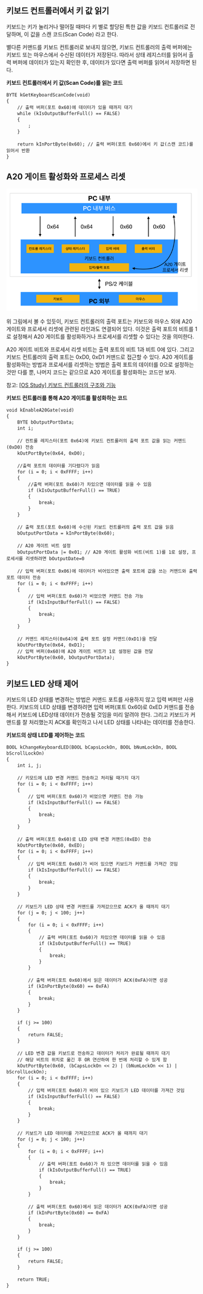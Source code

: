 ## 키보드 컨트롤러에서 키 값 읽기

키보드는 키가 눌리거나 떨어질 때마다 키 별로 할당된 특한 값을 키보드 컨트롤러로 전달하며, 이 값을 스캔 코드(Scan Code) 라고 한다.

별다른 커맨드를 키보드 컨트롤러로 보내지 않으면, 키보드 컨트롤러의 출력 버퍼에는 키보드 또는 마우스에서 수신된 데이터가 저장된다.
따라서 상태 레지스터를 읽어서 출력 버퍼에 데이터가 있는지 확인한 후, 데이터가 있다면 출력 버퍼를 읽어서 저장하면 된다.

**키보드 컨트롤러에서 키 값(Scan Code)를 읽는 코드**
```
BYTE kGetKeyboardScanCode(void)
{
	// 출력 버퍼(포트 0x60)에 데이터가 있을 때까지 대기
	while (kIsOutputBufferFull() == FALSE)
	{
		;
	}

	return kInPortByte(0x60); // 출력 버퍼(포트 0x60)에서 키 값(스캔 코드)를 읽어서 반환
}
```

## A20 게이트 활성화와 프로세스 리셋

![keyboard mouse relation](/contents/dev/2020/05/12/image/os-study-28-1.png)

위 그림에서 볼 수 있듯이, 키보드 컨트롤러의 출력 포트는 키보드와 마우스 외에 A20 게이트와 프로세서 리셋에 관련된 라인과도 연결되어 있다.
이것은 출력 포트의 비트를 1로 설정해서 A20 게이트를 활성화하거나 프로세서를 리셋할 수 있다는 것을 의미한다.

A20 게이트 비트와 프로세서 리셋 비트는 출력 포트의 비트 1과 비트 0에 있다. 그리고 키보드 컨트롤러의 출력 포트는 0xD0, 0xD1 커맨드로 접근할 수 있다.
A20 게이트를 활성화하는 방법과 프로세서를 리셋하는 방법은 출력 포트의 데이터를 0으로 설정하는 것만 다를 뿐, 나머지 코드는 같으므로 A20 게이트를 활성화하는 코드만 보자.

참고: [[OS Study] 키보드 컨트롤러의 구조와 기능](https://knero.github.io/#/contents?path=/contents/dev/2020/05/12/os-study-28.md&page=1)

**키보드 컨트롤러를 통해 A20 게이트를 활성화하는 코드**
```
void kEnableA20Gate(void)
{
	BYTE bOutputPortData;
	int i;

	// 컨트롤 레지스터(포트 0x64)에 키보드 컨트롤러의 출력 포트 값을 읽는 커맨드(0xD0) 전송
	kOutPortByte(0x64, 0xD0);

	//출력 포트의 데이터를 기다렸다가 읽음
	for (i = 0; i < 0xFFFF; i++)
	{
		//출력 버퍼(포트 0x60)가 차있으면 데이터를 읽을 수 있음
		if (kIsOutputBufferFull() == TRUE)
		{
			break;
		}
	}

	// 출력 포트(포트 0x60)에 수신된 키보드 컨트롤러의 출력 포트 값을 읽음
	bOutputPortData = kInPortByte(0x60);

	// A20 게이트 비트 설정
	bOutputPortData |= 0x01; // A20 게이트 활성화 비트(비트 1)를 1로 설정, 프로세서를 리셋하려면 bOutputDate=0

	// 입력 버퍼(포트 0x06)에 데이터가 비어있으면 출력 포트에 값을 쓰는 커맨드와 출력 포트 데이터 전송
	for (i = 0; i < 0xFFFF; i++)
	{
		// 입력 버퍼(포트 0x60)가 비었으면 커맨드 전송 가능
		if (kIsInputBufferFull() == FALSE)
		{
			break;
		}
	}

	// 커맨드 레지스터(0x64)에 출력 포트 설정 커맨드(0xD1)을 전달
	kOutPortByte(0x64, 0xD1);
	// 입력 버퍼(0x60)에 A20 게이트 비트가 1로 설정된 값을 전달
	kOutPortByte(0x60, bOutputPortData);
}
```

## 키보드 LED 상태 제어

키보드의 LED 상태를 변경하는 방법은 커맨드 포트를 사용하지 않고 입력 버퍼만 사용한다.
키보드의 LED 상태를 변경하려면 입력 버퍼(포트 0x60)로 0xED 커맨드를 전송해서 키보드에 LED상태 데이터가 전송될 것임을 미리 알려야 한다.
그리고 키보드가 커맨드를 잘 처리했는지 ACK를 확인하고 나서 LED 상태를 나타내는 데이터를 전송한다.

**키보드의 상태 LED를 제어하는 코드**
```
BOOL kChangeKeyboardLED(BOOL bCapsLockOn, BOOL bNumLockOn, BOOL bScrollLockOn)
{
	int i, j;

	// 키모드에 LED 변경 커맨드 전송하고 처리될 때가지 대기
	for (i = 0; i < 0xFFFF; i++)
	{
		// 입력 버퍼(포트 0x60)가 비었으면 커맨드 전송 가능
		if (kIsInputBufferFull() == FALSE)
		{
			break;
		}
	}

	// 출력 버퍼(포트 0x60)로 LED 상태 변경 커맨드(0xED) 전송
	kOutPortByte(0x60, 0xED);
	for (i = 0; i < 0xFFFF; i++)
	{
		// 입력 버퍼(포트 0x60)가 비어 있으면 키보드가 커맨드를 가져간 것임
		if (kIsInputBufferFull() == FALSE)
		{
			break;
		}
	}

	// 키보드가 LED 상태 변경 커맨드를 가져갔으므로 ACK가 올 때까지 대기
	for (j = 0; j < 100; j++)
	{
		for (i = 0; i < 0xFFFF; i++)
		{
			// 출력 버퍼(포트 0x60)가 차있으면 데이터를 읽을 수 있음
			if (kIsOutputBufferFull() == TRUE)
			{
				break;
			}
		}

		// 출력 버퍼(포트 0x60)에서 읽은 데이터가 ACK(0xFA)이면 성공
		if (kInPortByte(0x60) == 0xFA)
		{
			break;
		}
	}

	if (j >= 100)
	{
		return FALSE;
	}

	// LED 변경 값을 키보드로 전송하고 데이터가 처리가 완료될 때까지 대기
	// 해당 비트의 위치로 옮긴 후 OR 연산하여 한 번에 처리할 수 있게 함
	kOutPortByte(0x60, (bCapsLockOn << 2) | (bNumLockOn << 1) | bScrollLockOn);
	for (i = 0; i < 0xFFFF; i++)
	{
		// 입력 버퍼(포트 0x60)가 비어 있으 키보드가 LED 데이터를 가져간 것임
		if (kIsInputBufferFull() == FALSE)
		{
			break;
		}
	}

	// 키보드가 LED 데이터를 가져갔으므로 ACK가 올 때까지 대기
	for (j = 0; j < 100; j++)
	{
		for (i = 0; i < 0xFFFF; i++)
		{
			// 출력 버퍼(포트 0x60)가 차 있으면 데이터를 읽을 수 있음
			if (kIsOutputBufferFull() == TRUE)
			{
				break;
			}
		}

		// 출력 버퍼(포트 0x60)에서 읽은 데이터가 ACK(0xFA)이면 성공
		if (kInPortByte(0x60) == 0xFA)
		{
			break;
		}
	}

	if (j >= 100)
	{
		return FALSE;
	}

	return TRUE;
}
```